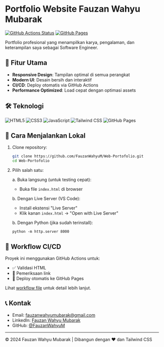 # Portfolio Website Fauzan Wahyu Mubarak

[![GitHub Actions Status](https://github.com/FauzanWahyuM/Web-Portofolio/workflows/Build%20and%20Deploy/badge.svg)](https://github.com/FauzanWahyuM/Web-Portofolio/actions)
[![GitHub Pages](https://img.shields.io/badge/View-Live%20Demo-brightgreen)](https://fauzanwahyum.github.io/Web-Portofolio/)

Portfolio profesional yang menampilkan karya, pengalaman, dan keterampilan saya sebagai Software Engineer.

## 🚀 Fitur Utama

- **Responsive Design**: Tampilan optimal di semua perangkat
- **Modern UI**: Desain bersih dan interaktif
- **CI/CD**: Deploy otomatis via GitHub Actions
- **Performance Optimized**: Load cepat dengan optimasi assets

## 🛠 Teknologi

![HTML5](https://img.shields.io/badge/HTML5-E34F26?style=flat&logo=html5&logoColor=white)
![CSS3](https://img.shields.io/badge/CSS3-1572B6?style=flat&logo=css3&logoColor=white)
![JavaScript](https://img.shields.io/badge/JavaScript-F7DF1E?style=flat&logo=javascript&logoColor=black)
![Tailwind CSS](https://img.shields.io/badge/Tailwind_CSS-38B2AC?style=flat&logo=tailwind-css&logoColor=white)
![GitHub Pages](https://img.shields.io/badge/GitHub_Pages-222222?style=flat&logo=github-pages&logoColor=white)

## 🚀 Cara Menjalankan Lokal

1. Clone repository:
   ```bash
   git clone https://github.com/FauzanWahyuM/Web-Portofolio.git
   cd Web-Portofolio
   ```

2. Pilih salah satu:

    a. Buka langsung (untuk testing cepat):
    - Buka file `index.html` di browser

    b. Dengan Live Server (VS Code):
    - Install ekstensi "Live Server"
    - Klik kanan `index.html` → "Open with Live Server"

    b. Dengan Python (jika sudah terinstall):
    ```
    python -m http.server 8000
    ```

## 🔧 Workflow CI/CD

Proyek ini menggunakan GitHub Actions untuk:
- ✅ Validasi HTML
- 🔗 Pemeriksaan link
- 🚀 Deploy otomatis ke GitHub Pages

Lihat [workflow file](.github/workflows/porto.yml) untuk detail lebih lanjut.

## 📞 Kontak

- Email: [fauzanwahyumubarak@gmail.com](mailto:fauzanwahyumubarak@gmail.com)
- LinkedIn: [Fauzan Wahyu Mubarak](https://www.linkedin.com/in/fauzan-wahyu-mubarak-75ba56249/)
- GitHub: [@FauzanWahyuM](https://github.com/FauzanWahyuM)

---

© 2024 Fauzan Wahyu Mubarak | Dibangun dengan ❤️ dan Tailwind CSS